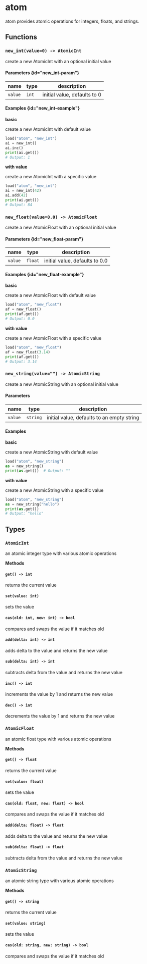 # atom

atom provides atomic operations for integers, floats, and strings.

## Functions

### `new_int(value=0) -> AtomicInt`

create a new AtomicInt with an optional initial value

#### Parameters {id="new_int-param"}

| name    | type  | description                  |
|---------|-------|------------------------------|
| `value` | `int` | initial value, defaults to 0 |

#### Examples {id="new_int-example"}

**basic**

create a new AtomicInt with default value

```python
load("atom", "new_int")
ai = new_int()
ai.inc()
print(ai.get())
# Output: 1
```

**with value**

create a new AtomicInt with a specific value

```python
load("atom", "new_int")
ai = new_int(42)
ai.add(42)
print(ai.get())
# Output: 84
```

### `new_float(value=0.0) -> AtomicFloat`

create a new AtomicFloat with an optional initial value

#### Parameters {id="new_float-param"}

| name    | type    | description                    |
|---------|---------|--------------------------------|
| `value` | `float` | initial value, defaults to 0.0 |

#### Examples {id="new_float-example"}

**basic**

create a new AtomicFloat with default value

```python
load("atom", "new_float")
af = new_float()
print(af.get())
# Output: 0.0
```

**with value**

create a new AtomicFloat with a specific value

```python
load("atom", "new_float")
af = new_float(3.14)
print(af.get())
# Output: 3.14
```

### `new_string(value="") -> AtomicString`

create a new AtomicString with an optional initial value

#### Parameters

| name    | type     | description                                |
|---------|----------|--------------------------------------------|
| `value` | `string` | initial value, defaults to an empty string |

#### Examples

**basic**

create a new AtomicString with default value

```python
load("atom", "new_string")
as = new_string()
print(as.get())  # Output: ""
```

**with value**

create a new AtomicString with a specific value

```python
load("atom", "new_string")
as = new_string("hello")
print(as.get())
# Output: "hello"
```

## Types

### `AtomicInt`

an atomic integer type with various atomic operations

**Methods**

#### `get() -> int`

returns the current value

#### `set(value: int)`

sets the value

#### `cas(old: int, new: int) -> bool`

compares and swaps the value if it matches old

#### `add(delta: int) -> int`

adds delta to the value and returns the new value

#### `sub(delta: int) -> int`

subtracts delta from the value and returns the new value

#### `inc() -> int`

increments the value by 1 and returns the new value

#### `dec() -> int`

decrements the value by 1 and returns the new value

### `AtomicFloat`

an atomic float type with various atomic operations

**Methods**

#### `get() -> float`

returns the current value

#### `set(value: float)`

sets the value

#### `cas(old: float, new: float) -> bool`

compares and swaps the value if it matches old

#### `add(delta: float) -> float`

adds delta to the value and returns the new value

#### `sub(delta: float) -> float`

subtracts delta from the value and returns the new value

### `AtomicString`

an atomic string type with various atomic operations

**Methods**

#### `get() -> string`

returns the current value

#### `set(value: string)`

sets the value

#### `cas(old: string, new: string) -> bool`

compares and swaps the value if it matches old

